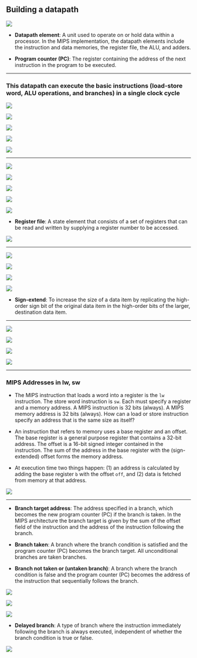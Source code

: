 ## Building a datapath

![](img/2020-11-16-09-57-37.png)

- **Datapath element**: A unit used to operate on or hold data within a processor. In the MIPS implementation, the 
  datapath elements include the instruction and data memories, the register file, the ALU, and adders.

- **Program counter (PC)**: The register containing the address of the next instruction in the program to be executed.

---

### This datapath can execute the basic instructions (load-store word, ALU operations, and branches) in a single clock cycle

![](img/2020-11-16-10-06-18.png)

![](img/2020-11-16-10-07-11.png)

![](img/2020-11-16-10-07-42.png)

![](img/2020-11-16-10-09-40.png)

![](img/2020-11-16-10-10-32.png)

---

![](img/2020-11-16-10-11-54.png)

![](img/2020-11-16-10-11-17.png)

![](img/2020-11-16-10-14-32.png)

![](img/2020-11-16-10-14-58.png)

![](img/2020-11-16-10-15-37.png)

- **Register file**: A state element that consists of a set of registers that can be read and written by supplying a 
  register number to be accessed.

![](img/2020-11-16-10-25-59.png)

---

![](img/2020-11-16-10-53-32.png)

![](img/2020-11-16-11-10-56.png)

![](img/2020-11-16-11-12-21.png)

![](img/2020-11-16-11-15-50.png)

- **Sign-extend**: To increase the size of a data item by replicating the high-order sign bit of the original data item 
  in the high-order bits of the larger, destination data item.

---

![](img/2020-11-16-11-31-34.png)

![](img/2020-11-16-11-30-52.png)

![](img/2020-11-16-11-32-37.png)

![](img/2020-11-16-11-34-31.png)

---

### MIPS Addresses in lw, sw 

- The MIPS instruction that loads a word into a register is the `lw` instruction. The store word instruction is `sw`.
  Each must specify a register and a memory address. A MIPS instruction is 32 bits (always). A MIPS memory address is 
  32 bits (always). How can a load or store instruction specify an address that is the same size as itself?

- An instruction that refers to memory uses a base register and an offset. The base register is a general purpose 
  register that contains a 32-bit address. The offset is a 16-bit signed integer contained in the instruction. The sum 
  of the address in the base register with the (sign-extended) offset forms the memory address.

- At execution time two things happen: (1) an address is calculated by adding the base register `b` with the offset 
  `off`, and (2) data is fetched from memory at that address.

![](img/2020-11-16-11-44-15.png)

---


- **Branch target address**: The address specified in a branch, which becomes the new program counter (PC) if the 
  branch is taken. In the MIPS architecture the branch target is given by the sum of the offset field of the 
  instruction and the address of the instruction following the branch.

- **Branch taken**: A branch where the branch condition is satisfied and the program counter (PC) becomes the branch 
  target. All unconditional branches are taken branches.

- **Branch not taken or (untaken branch)**: A branch where the branch condition is false and the program counter (PC) 
  becomes the address of the instruction that sequentially follows the branch.

![](img/2020-11-16-11-47-45.png)

![](img/2020-11-16-11-49-36.png)

![](img/2020-11-16-11-50-29.png)

- **Delayed branch**: A type of branch where the instruction immediately following the branch is always executed, 
  independent of whether the branch condition is true or false.


![](img/2020-11-16-11-51-59.png)




